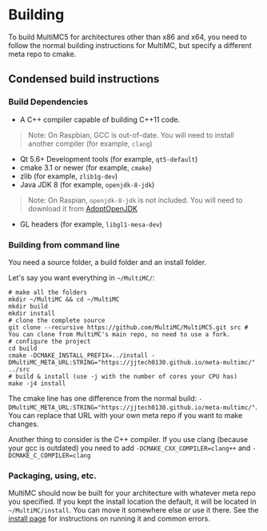 # Building
To build MultiMC5 for architectures other than x86 and x64, you need to follow the normal building instructions for MultiMC, but specify a different meta repo to cmake.
## Condensed build instructions
### Build Dependencies
* A C++ compiler capable of building C++11 code.
> Note: On Raspbian, GCC is out-of-date. You will need to install another compiler (for example, `clang`)
* Qt 5.6+ Development tools (for example, `qt5-default`)
* cmake 3.1 or newer (for example, `cmake`)
* zlib (for example, `zlib1g-dev`)
* Java JDK 8 (for example, `openjdk-8-jdk`)
> Note: On Raspian, `openjdk-8-jdk` is not included. You will need to download it from [AdoptOpenJDK](https://adoptopenjdk.net/releases.html?variant=openjdk8&jvmVariant=hotspot)
* GL headers (for example, `libgl1-mesa-dev`)

### Building from command line
You need a source folder, a build folder and an install folder.

Let's say you want everything in `~/MultiMC/`:

```
# make all the folders
mkdir ~/MultiMC && cd ~/MultiMC
mkdir build
mkdir install
# clone the complete source
git clone --recursive https://github.com/MultiMC/MultiMC5.git src # You can clone from MultiMC's main repo, no need to use a fork.
# configure the project
cd build
cmake -DCMAKE_INSTALL_PREFIX=../install -DMultiMC_META_URL:STRING="https://jjtech0130.github.io/meta-multimc/" ../src
# build & install (use -j with the number of cores your CPU has)
make -j4 install
```

The cmake line has one difference from the normal build: `-DMultiMC_META_URL:STRING="https://jjtech0130.github.io/meta-multimc/"`. You can replace that URL with your own meta repo if you want to make changes.

Another thing to consider is the C++ compiler. If you use clang (because your gcc is outdated) you need to add `-DCMAKE_CXX_COMPILER=clang++` and `-DCMAKE_C_COMPILER=clang`

### Packaging, using, etc.
MultiMC should now be built for your architecture with whatever meta repo you specified. If you kept the install location the default, it will be located in `~/MultiMC/install`.
You can move it somewhere else or use it there. See the [install page](install) for instructions on running it and common errors.
